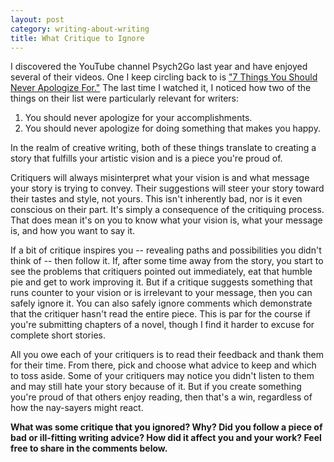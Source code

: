 ```yaml
---
layout: post
category: writing-about-writing
title: What Critique to Ignore
---
```


I discovered the YouTube channel Psych2Go last year and have enjoyed several of their videos. One I keep circling back to is ["7 Things You Should Never Apologize For."](https://www.youtube.com/watch?v=1TA9FDA212I) The last time I watched it, I noticed how two of the things on their list were particularly relevant for writers:

1. You should never apologize for your accomplishments.
2. You should never apologize for doing something that makes you happy.

In the realm of creative writing, both of these things translate to creating a story that fulfills your artistic vision and is a piece you're proud of.

<!--excerpt-->

Critiquers will always misinterpret what your vision is and what message your story is trying to convey. Their suggestions will steer your story toward their tastes and style, not yours. This isn't inherently bad, nor is it even conscious on their part. It's simply a consequence of the critiquing process. That does mean it's on you to know what your vision is, what your message is, and how you want to say it.

If a bit of critique inspires you -- revealing paths and possibilities you didn't think of -- then follow it. If, after some time away from the story, you start to see the problems that critiquers pointed out immediately, eat that humble pie and get to work improving it. But if a critique suggests something that runs counter to your vision or is irrelevant to your message, then you can safely ignore it. You can also safely ignore comments which demonstrate that the critiquer hasn't read the entire piece. This is par for the course if you're submitting chapters of a novel, though I find it harder to excuse for complete short stories.

All you owe each of your critiquers is to read their feedback and thank them for their time. From there, pick and choose what advice to keep and which to toss aside. Some of your critiquers may notice you didn't listen to them and may still hate your story because of it. But if you create something you're proud of that others enjoy reading, then that's a win, regardless of how the nay-sayers might react.

**What was some critique that you ignored? Why? Did you follow a piece of bad or ill-fitting writing advice? How did it affect you and your work? Feel free to share in the comments below.**
